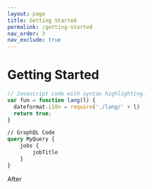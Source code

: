 ```yaml
---
layout: page
title: Getting Started
permalink: /getting-started
nav_order: 3
nav_exclude: true
---
```


# Getting Started

```js
// Javascript code with syntax highlighting.
var fun = function lang(l) {
  dateformat.i18n = require('./lang/' + l)
  return true;
}
```


```graphql
// GraphQL Code
query MyQuery {
    jobs {
        jobTitle
    }
}
```

After